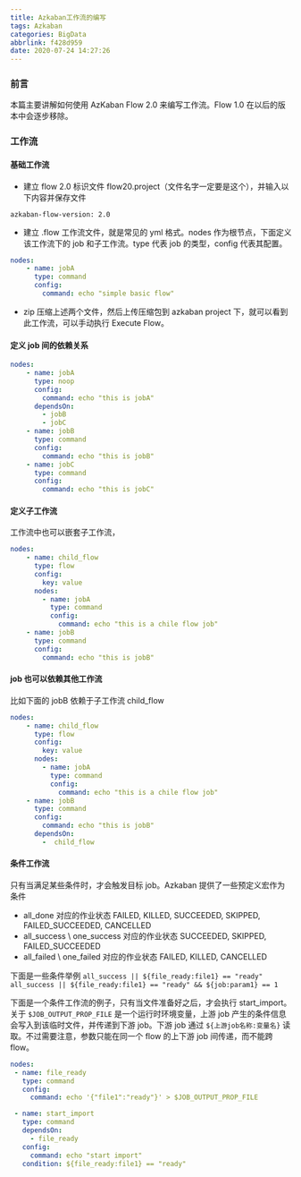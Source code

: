 ```yaml
---
title: Azkaban工作流的编写
tags: Azkaban
categories: BigData
abbrlink: f428d959
date: 2020-07-24 14:27:26
---
```



### 前言
本篇主要讲解如何使用 AzKaban Flow 2.0 来编写工作流。Flow 1.0 在以后的版本中会逐步移除。

<!--more-->


### 工作流

#### 基础工作流

- 建立 flow 2.0 标识文件 flow20.project（文件名字一定要是这个），并输入以下内容并保存文件
```
azkaban-flow-version: 2.0
```

- 建立 .flow 工作流文件，就是常见的 yml 格式。nodes 作为根节点，下面定义该工作流下的 job 和子工作流。type 代表 job 的类型，config 代表其配置。
```yml
nodes:
	- name: jobA
	  type: command
	  config:
	  	command: echo "simple basic flow"
```

- zip 压缩上述两个文件，然后上传压缩包到 azkaban project 下，就可以看到此工作流，可以手动执行 Execute Flow。

#### 定义 job 间的依赖关系
```yml
nodes:
	- name: jobA
	  type: noop
	  config:
	  	command: echo "this is jobA"
	  dependsOn:
	  	- jobB
	  	- jobC
	- name: jobB
	  type: command
	  config:
	  	command: echo "this is jobB"
	- name: jobC
	  type: command
	  config:
	  	command: echo "this is jobC"  		
```

#### 定义子工作流
工作流中也可以嵌套子工作流，
```yml
nodes:
	- name: child_flow
	  type: flow
	  config:
	  	key: value
	  nodes:
	  	- name: jobA
	  	  type: command
	  	  config:
	  	  	command: echo "this is a chile flow job"
	- name: jobB
	  type: command
	  config:
	   	command: echo "this is jobB"	  	  	

```

#### job 也可以依赖其他工作流
比如下面的 jobB 依赖于子工作流 child_flow
```yml
nodes:
	- name: child_flow
	  type: flow
	  config:
	  	key: value
	  nodes:
	  	- name: jobA
	  	  type: command
	  	  config:
	  	  	command: echo "this is a chile flow job"
	- name: jobB
	  type: command
	  config:
	   	command: echo "this is jobB"
	  dependsOn: 
	  	-  child_flow	

```


#### 条件工作流
只有当满足某些条件时，才会触发目标 job。Azkaban 提供了一些预定义宏作为条件

- all_done	对应的作业状态 FAILED, KILLED, SUCCEEDED, SKIPPED, FAILED_SUCCEEDED, CANCELLED
- all_success \ one_success	对应的作业状态 SUCCEEDED, SKIPPED, FAILED_SUCCEEDED
- all_failed \ one_failed	对应的作业状态 FAILED, KILLED, CANCELLED

下面是一些条件举例
`all_success || ${file_ready:file1} == "ready"`
`all_success || ${file_ready:file1} == "ready" && ${job:param1} == 1 `

下面是一个条件工作流的例子，只有当文件准备好之后，才会执行 start_import。关于 `$JOB_OUTPUT_PROP_FILE` 是一个运行时环境变量，上游 job 产生的条件信息会写入到该临时文件，并传递到下游 job。下游 job 通过  `${上游job名称:变量名}` 读取。不过需要注意，参数只能在同一个 flow 的上下游 job 间传递，而不能跨 flow。

```yml
nodes:
 - name: file_ready
   type: command
   config:
     command: echo '{"file1":"ready"}' > $JOB_OUTPUT_PROP_FILE

 - name: start_import
   type: command
   dependsOn:
     - file_ready
   config:
     command: echo "start import"
   condition: ${file_ready:file1} == "ready"
```

